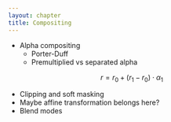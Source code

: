 ```yaml
---
layout: chapter
title: Compositing
---
```

* Alpha compositing
  + Porter-Duff
  + Premultiplied vs separated alpha

$$ r = r_0 + (r_1 - r_0) \cdot \alpha_1 $$

* Clipping and soft masking
* Maybe affine transformation belongs here?
* Blend modes
